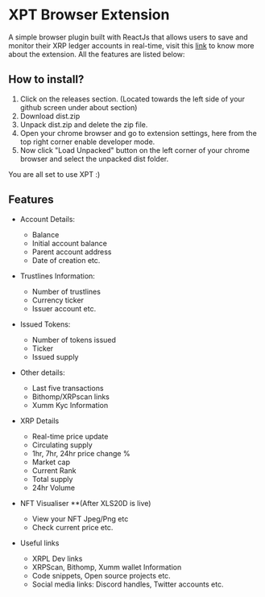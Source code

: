 
# XPT Browser Extension


A simple browser plugin built with ReactJs that allows users to save and monitor their XRP ledger accounts in real-time, visit this [link](https://xptxrpl.com/#/) to know more about the extension. All the features are listed below:

## How to install?

1. Click on the releases section. (Located towards the left side of your github screen under about section)
2. Download dist.zip
3. Unpack dist.zip and delete the zip file.
4. Open your chrome browser and go to extension settings, here from the top right corner enable developer mode.
5. Now click "Load Unpacked" button on the left corner of your chrome browser and select the unpacked dist folder.

You are all set to use XPT :)

## Features

- Account Details: 
  - Balance
  - Initial account balance 
  - Parent account address 
  - Date of creation etc.
  
- Trustlines Information:
    - Number of trustlines 
    - Currency ticker 
    - Issuer account etc.

- Issued Tokens: 
    - Number of tokens issued 
    - Ticker 
    - Issued supply

- Other details:
    - Last five transactions
    - Bithomp/XRPscan links
    - Xumm Kyc Information 

- XRP Details
    - Real-time price update
    - Circulating supply
    - 1hr, 7hr, 24hr price change %
    - Market cap
    - Current Rank
    - Total supply
    - 24hr Volume

- NFT Visualiser **(After XLS20D is live)
    - View your NFT Jpeg/Png etc
    - Check current price etc.

- Useful links
    - XRPL Dev links
    - XRPScan, Bithomp, Xumm wallet Information
    - Code snippets, Open source projects etc.
    - Social media links: Discord handles, Twitter accounts etc.

